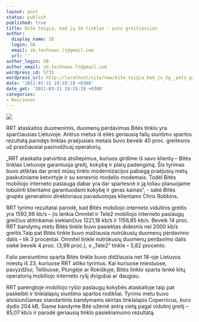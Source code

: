 ```yaml
---
layout: post
status: publish
published: true
title: Bitė teigia, kad jų 3G tinklas - pats greičiausias
author:
  display_name: SB
  login: SB
  email: sb.technews.lt@gmail.com
  url: ''
author_login: SB
author_email: sb.technews.lt@gmail.com
wordpress_id: 5735
wordpress_url: http://localhost/site/new/bite_teigia_kad_ju_3g__pats_greiciausias/
date: '2011-03-31 19:19:19 +0300'
date_gmt: '2011-03-31 19:19:19 +0300'
categories:
- Naujienos
---
```

<div class="imgright"><img src="http://t0.gstatic.com/images?q=tbn:6Y9cwtfCcN0TUM:http://static.techwithoutwires.com/techwithoutwires.com/imgname--the_new_sony_ericsson_ec400_hspa_cards---50226711--EC400_Front_Angle40-thumb.jpg"  /></div>
<p>RRT ataskaitos duomenimis, duomenų perdavimas Bitės tinklu yra sparčiausias Lietuvoje. Antrus metus iš eilės geriausią failų siuntimo spartos rezultatą parodęs tinklas praėjusiais metais buvo beveik 40 proc. greitesnis už prasčiausiai pasirodžiusį operatorių.</p>
<p>„RRT ataskaita patvirtina atsiliepimus, kuriuos girdime iš savo klientų – Bitės tinklas Lietuvoje garantuoja greitį, kokybę ir platų padengimą. Šis tyrimas buvo atliktas dar prieš mūsų tinklo modernizacijos pabaigą praėjusių metų paskutiniame ketvirtyje ir su senesnio modelio modemais. Todėl Bitės mobiliojo interneto paslauga dabar yra dar spartesnė ir ją toliau planuojame tobulinti klientams garantuodami kokybę ir geras kainas“, - sakė Bitės grupės generalinio direktoriaus pavaduotojas klientams Chris Robbins.</p>
<p>RRT tyrimo rezultatai parodė, kad Bitės mobiliojo interneto vidutinis greitis yra 1592,98 kb/s – jis lenkia Omnitel ir Tele2 mobiliojo interneto paslaugų greičius atitinkamai siekiančius 1221,18 kb/s ir 1156,85 kb/s. Beveik 14 proc. RRT bandymų metu Bitės tinkle buvo pasiektas didesnis nei 2000 kb/s greitis.Taip pat Bitės tinkle buvo mažiausia nutrūkusių duomenų perdavimo dalis – tik 3 procentai. Omnitel tinkle nutrūkusių duomenų perdavimo dalis siekė beveik 4 proc. (3,99 proc.), o „Tele2“ tinkle – 5,82 procento. </p>
<p>Failo persiuntimo sparta Bitės tinkle buvo didžiausia net 18-oje Lietuvos miestų iš 23, kuriuose RRT atliko tyrimus. Kai kuriuose miestuose, pavyzdžiui, Telšiuose, Plungėje ar Rokiškyje, Bitės tinklo sparta lenkė kitų operatorių mobiliojo interneto ryšį dvigubai ar daugiau. </p>
<p>RRT parengtoje mobiliojo ryšio paslaugų kokybės ataskaitoje taip pat paskelbti ir tinklalapių siuntimo spartos rodikliai. Tyrimo metu buvo atsisiunčiamas standartinis bandymams skirtas tinklalapis Copernicus, kuro dydis 204 kB. Šiame bandyme Bitė užėmė antrą vietą pagal vidutinį greitį – 85,07 kb/s ir parodė geriausią tinklo pasiekiamumo rezultatą.<br /></p>

